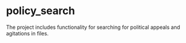# policy_search
The project includes functionality for searching for political appeals and agitations in files.
